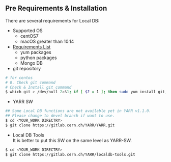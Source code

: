 ## Pre Requirements & Installation

There are several requirements for Local DB:

- Supported OS
    - centOS7
    - macOS greater than 10.14
- [Requirements List](requirements-list.md)
    - yum packages
    - python packages
    - Mongo DB
- git repository

```bash
# for centos
# 0. Check git command
# Check & Install git command
$ which git > /dev/null 2>&1; if [ $? = 1 ]; then sudo yum install git; fi
```

- YARR SW
```bash
## Some Local DB functions are not available yet in YARR v1.1.0.
## Please change to devel branch if want to use.
$ cd <YOUR_WORK DIRECTRY>
$ git clone https://gitlab.cern.ch/YARR/YARR.git
```

- Local DB Tools
<br>It is better to put this SW on the same level as YARR-SW.
```bash
$ cd <YOUR_WORK DIRECTRY>
$ git clone https://gitlab.cern.ch/YARR/localdb-tools.git
```
